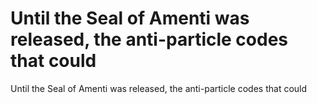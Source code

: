 # Until the Seal of Amenti was released, the anti-particle codes that could

Until the Seal of Amenti was released, the anti-particle codes that could